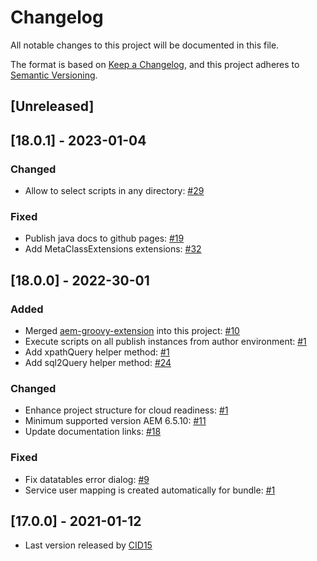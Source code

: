 # Changelog

All notable changes to this project will be documented in this file.

The format is based on [Keep a Changelog](https://keepachangelog.com/en/1.0.0/),
and this project adheres to [Semantic Versioning](https://semver.org/spec/v2.0.0.html).

## [Unreleased]

## [18.0.1] - 2023-01-04

### Changed

- Allow to select scripts in any directory: [#29](https://github.com/orbinson/aem-groovy-console/issues/29)

### Fixed

- Publish java docs to github pages: [#19](https://github.com/orbinson/aem-groovy-console/issues/19)
- Add MetaClassExtensions extensions: [#32](https://github.com/orbinson/aem-groovy-console/issues/32)

## [18.0.0] - 2022-30-01

### Added

- Merged [aem-groovy-extension](https://github.com/icfnext/aem-groovy-extension) into this project: [#10](https://github.com/orbinson/aem-groovy-console/pull/10)
- Execute scripts on all publish instances from author environment: [#1](https://github.com/orbinson/aem-groovy-console/pull/1)
- Add xpathQuery helper method: [#1](https://github.com/orbinson/aem-groovy-console/pull/1)
- Add sql2Query helper method: [#24](https://github.com/orbinson/aem-groovy-console/pull/24)

### Changed

- Enhance project structure for cloud readiness: [#1](https://github.com/orbinson/aem-groovy-console/pull/1)
- Minimum supported version AEM 6.5.10: [#11](https://github.com/orbinson/aem-groovy-console/pull/11)
- Update documentation links: [#18](https://github.com/orbinson/aem-groovy-console/pull/18)

### Fixed

- Fix datatables error dialog: [#9](https://github.com/orbinson/aem-groovy-console/pull/9)
- Service user mapping is created automatically for bundle: [#1](https://github.com/orbinson/aem-groovy-console/pull/1)

## [17.0.0] - 2021-01-12

- Last version released by [CID15](https://github.com/CID15/aem-groovy-console)
